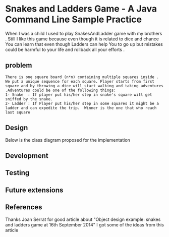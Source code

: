 # Snakes and Ladders Game - A Java Command Line Sample Practice
When I was a child I used to play SnakesAndLadder game with my brothers . Still I like this game because even though it is related to dice and chance You can learn that even though Ladders can help You to go up but mistakes could be harmful to your life  and rollback all your efforts .

## problem
    There is one square board (n*n) containing multiple squares inside . We put a unique sequence for each square. Player starts from first square and by throwing a dice will start walking and taking adventures .Adventures could be one of the following things:
    1- Snake  : If player put his/her step in snake's square will get sniffed by the snake.   
    2- Ladder : If Player put his/her step in some squares it might be a ladder and can expedite the trip.  Winner is the one that who reach last square  
    
## Design
Below is the class diagram proposed for the implementation  

## Development

## Testing

## Future extensions

## References
   Thanks Joan Serrat for good article about "Object design example: snakes and ladders game at 16th September
   2014" I got some of the ideas from this article
    
   
   
